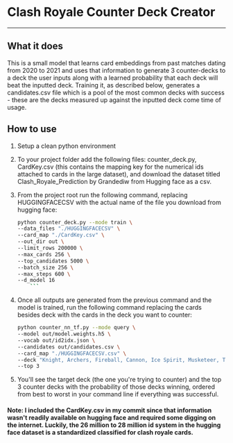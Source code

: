# Clash Royale Counter Deck Creator

---

## What it does
This is a small model that learns card embeddings from past matches dating from 2020 to 2021 and uses that information to generate 3 counter-decks to a deck the user inputs along with a learned probability that each deck will beat the inputted deck. Training it, as described below, generates a candidates.csv file which is a pool of the most common decks with success - these are the decks measured up against the inputted deck come time of usage.

## How to use
1. Setup a clean python environment 
2. To your project folder add the following files: counter_deck.py, CardKey.csv (this contains the mapping key for the numerical ids attached to cards in the large dataset), and download the dataset titled Clash_Royale_Prediction by Grandediw from Hugging face as a csv.
3. From the project root run the following command, replacing HUGGINGFACECSV with the actual name of the file you download from hugging face:

    ```bash
    python counter_deck.py --mode train \
    --data_files "./HUGGINGFACECSV" \
    --card_map "./CardKey.csv" \
    --out_dir out \
    --limit_rows 200000 \
    --max_cards 256 \
    --top_candidates 5000 \
    --batch_size 256 \
    --max_steps 600 \
    --d_model 16
        ```
4. Once all outputs are generated from the previous command and the model is trained, run the following command replacing the cards besides deck with the cards in the deck you want to counter:

    ```bash
    python counter_nn_tf.py --mode query \
    --model out/model.weights.h5 \
    --vocab out/id2idx.json \
    --candidates out/candidates.csv \
    --card_map "./HUGGINGFACECSV.csv" \
    --deck "Knight, Archers, Fireball, Cannon, Ice Spirit, Musketeer, The Log, Hog Rider" \
    --top 3
    ```
5. You'll see the target deck (the one you're trying to counter) and the top 3 counter decks with the probability of those decks winning, ordered from best to worst in your command line if everything was successful.

#### Note: I included the CardKey.csv in my commit since that information wasn't readily available on hugging face and required some digging on the internet. Luckily, the 26 million to 28 million id system in the hugging face dataset is a standardized classified for clash royale cards.